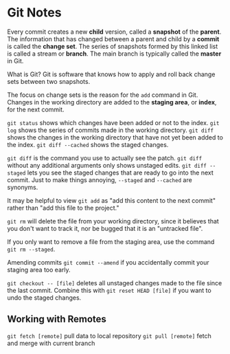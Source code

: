# Git Notes

Every commit creates a new **child** version, called a **snapshot** of the **parent**. The information that has changed between a parent and child by a **commit** is called the **change set**. The series of snapshots formed by this linked list is called a stream or **branch**. The main branch is typically called the **master** in Git.

What is Git? Git is software that knows how to apply and roll back change sets between two snapshots.

The focus on change sets is the reason for the ``add`` command in Git. Changes in the working directory are added to the **staging area**, or **index**, for the next commit.

``git status`` shows which changes have been added or not to the index.
``git log`` shows the series of commits made in the working directory.
``git diff`` shows the changes in the working directory that have not yet been added to the index. ``git diff --cached`` shows the staged changes. 

``git diff`` is the command you use to actually see the patch.
``git diff`` without any additional arguments only shows unstaged edits.
``git diff --staged`` lets you see the staged changes that are ready to go into the next commit. Just to make things annoying, ``--staged`` and ``--cached`` are synonyms.

It may be helpful to view ``git add`` as "add this content to the next commit" rather than "add this file to the project."

``git rm`` will delete the file from your working directory, since it believes that you don't want to track it, nor be bugged that it is an "untracked file".

If you only want to remove a file from the staging area, use the command ``git rm --staged``.

Amending commits
``git commit --amend`` if you accidentally commit your staging area too early.

``git checkout -- [file]`` deletes all unstaged changes made to the file since the last commit. Combine this with ``git reset HEAD [file]`` if you want to undo the staged changes.

## Working with Remotes
``git fetch [remote]`` pull data to local repository
``git pull [remote]`` fetch and merge with current branch